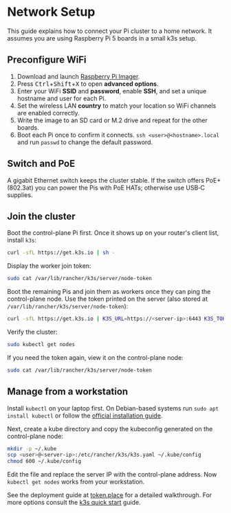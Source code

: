 # Network Setup

This guide explains how to connect your Pi cluster to a home network.
It assumes you are using Raspberry Pi 5 boards in a small k3s setup.

## Preconfigure WiFi

1. Download and launch [Raspberry Pi Imager](https://www.raspberrypi.com/software/).
2. Press <kbd>Ctrl</kbd>+<kbd>Shift</kbd>+<kbd>X</kbd> to open **advanced options**.
3. Enter your WiFi **SSID** and **password**, enable **SSH**, and set a unique
   hostname and user for each Pi.
4. Set the wireless LAN **country** to match your location so WiFi channels are enabled correctly.
5. Write the image to an SD card or M.2 drive and repeat for the other boards.
6. Boot each Pi once to confirm it connects.
   `ssh <user>@<hostname>.local` and run `passwd` to change the default password.

## Switch and PoE

A gigabit Ethernet switch keeps the cluster stable. If the switch offers
PoE+ (802.3at) you can power the Pis with PoE HATs; otherwise use USB‑C supplies.

## Join the cluster

Boot the control-plane Pi first. Once it shows up on your router's client list,
install `k3s`:

```sh
curl -sfL https://get.k3s.io | sh -
```

Display the worker join token:

```sh
sudo cat /var/lib/rancher/k3s/server/node-token
```

Boot the remaining Pis and join them as workers once they can ping the
control-plane node. Use the token printed on the server (also stored at
`/var/lib/rancher/k3s/server/node-token`):

```sh
curl -sfL https://get.k3s.io | K3S_URL=https://<server-ip>:6443 K3S_TOKEN=<node-token> sh -
```

Verify the cluster:

```sh
sudo kubectl get nodes
```

If you need the token again, view it on the control-plane node:

```sh
sudo cat /var/lib/rancher/k3s/server/node-token
```

## Manage from a workstation

Install `kubectl` on your laptop first. On Debian-based systems run
`sudo apt install kubectl` or follow the
[official installation guide](https://kubernetes.io/docs/tasks/tools/).

Next, create a kube directory and copy the kubeconfig generated on the
control-plane node:

```sh
mkdir -p ~/.kube
scp <user>@<server-ip>:/etc/rancher/k3s/k3s.yaml ~/.kube/config
chmod 600 ~/.kube/config
```

Edit the file and replace the server IP with the control-plane address.
Now `kubectl get nodes` works from your workstation.

See the deployment guide at
[token.place](https://github.com/futuroptimist/token.place) for a detailed
walkthrough. For more options consult the
[k3s quick start](https://docs.k3s.io/quick-start) guide.
